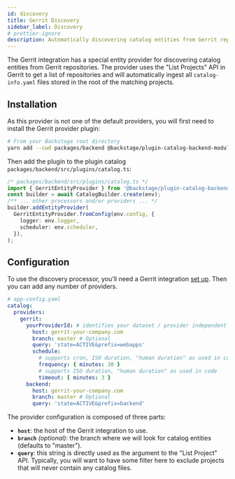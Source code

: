 ```yaml
---
id: discovery
title: Gerrit Discovery
sidebar_label: Discovery
# prettier-ignore
description: Automatically discovering catalog entities from Gerrit repositories
---
```


The Gerrit integration has a special entity provider for discovering catalog entities
from Gerrit repositories. The provider uses the "List Projects" API in Gerrit to get
a list of repositories and will automatically ingest all `catalog-info.yaml` files
stored in the root of the matching projects.

## Installation

As this provider is not one of the default providers, you will first need to install
the Gerrit provider plugin:

```bash
# From your Backstage root directory
yarn add --cwd packages/backend @backstage/plugin-catalog-backend-module-gerrit
```

Then add the plugin to the plugin catalog `packages/backend/src/plugins/catalog.ts`:

```ts
/* packages/backend/src/plugins/catalog.ts */
import { GerritEntityProvider } from '@backstage/plugin-catalog-backend-module-gerrit';
const builder = await CatalogBuilder.create(env);
/** ... other processors and/or providers ... */
builder.addEntityProvider(
  GerritEntityProvider.fromConfig(env.config, {
    logger: env.logger,
    scheduler: env.scheduler,
  }),
);
```

## Configuration

To use the discovery processor, you'll need a Gerrit integration
[set up](locations.md). Then you can add any number of providers.

```yaml
# app-config.yaml
catalog:
  providers:
    gerrit:
      yourProviderId: # identifies your dataset / provider independent of config changes
        host: gerrit-your-company.com
        branch: master # Optional
        query: 'state=ACTIVE&prefix=webapps'
        schedule:
          # supports cron, ISO duration, "human duration" as used in code
          frequency: { minutes: 30 }
          # supports ISO duration, "human duration" as used in code
          timeout: { minutes: 3 }
      backend:
        host: gerrit-your-company.com
        branch: master # Optional
        query: 'state=ACTIVE&prefix=backend'
```

The provider configuration is composed of three parts:

- **`host`**: the host of the Gerrit integration to use.
- **`branch`** _(optional)_: the branch where we will look for catalog entities (defaults to "master").
- **`query`**: this string is directly used as the argument to the "List Project" API.
  Typically, you will want to have some filter here to exclude projects that will
  never contain any catalog files.
